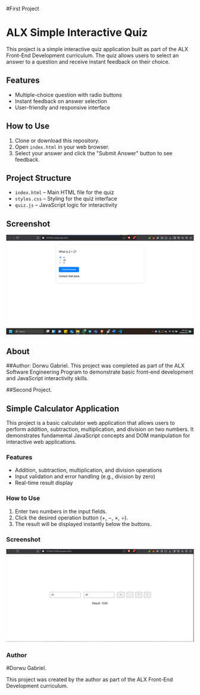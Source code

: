 #First Project

# ALX Simple Interactive Quiz
This project is a simple interactive quiz application built as part of the ALX Front-End Development curriculum. The quiz allows users to select an answer to a question and receive instant feedback on their choice.

## Features

- Multiple-choice question with radio buttons  
- Instant feedback on answer selection  
- User-friendly and responsive interface

## How to Use

1. Clone or download this repository.
2. Open `index.html` in your web browser.
3. Select your answer and click the "Submit Answer" button to see feedback.

## Project Structure

- `index.html` – Main HTML file for the quiz
- `styles.css` – Styling for the quiz interface
- `quiz.js` – JavaScript logic for interactivity

## Screenshot

![Screenshot](https://github.com/Dorwu-Gabriel/ALX_Simple_Quiz/blob/main/ALX_Simple_Quiz.png)

## About
##Author: Dorwu Gabriel.
This project was completed as part of the ALX Software Engineering Program to demonstrate basic front-end development and JavaScript interactivity skills.

##Second Project.
## Simple Calculator Application

This project is a basic calculator web application that allows users to perform addition, subtraction, multiplication, and division on two numbers. It demonstrates fundamental JavaScript concepts and DOM manipulation for interactive web applications.

### Features

- Addition, subtraction, multiplication, and division operations  
- Input validation and error handling (e.g., division by zero)  
- Real-time result display

### How to Use

1. Enter two numbers in the input fields.
2. Click the desired operation button (+, −, ×, ÷).
3. The result will be displayed instantly below the buttons.

### Screenshot
![Calculator Screenshot](https://github.com/Dorwu-Gabriel/ALX_Simple_Quiz/blob/main/calculator.png)

### Author
#Dorwu Gabriel.

This project was created by the author as part of the ALX Front-End Development curriculum.
